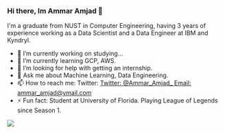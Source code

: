 ### Hi there, Im Ammar Amjad 👋
I'm a graduate from NUST in Computer Engineering, having 3 years of experience working as a Data Scientist and a Data Engineer at IBM and Kyndryl.

- 🔭 I’m currently working on studying...
- 🌱 I’m currently learning GCP, AWS.
- 🤔 I’m looking for help with getting an internship.
- 💬 Ask me about Machine Learning, Data Engineering.
- 📫 How to reach me: Twitter: [Twitter:  @Ammar_Amjad_ ](https://twitter.com/Ammar_Amjad_) [Email: ammar_amjad@ymail.com](ammar_amjad@ymail.com)
- ⚡ Fun fact: Student at University of Florida. Playing League of Legends since Season 1.
<img src = "https://github-readme-stats.vercel.app/api?username=Ammar-Amjad&&show_icons=true&title_color=ffffff&icon_color=bb2acf&text_color=daf7dc&bg_color=151515">  
